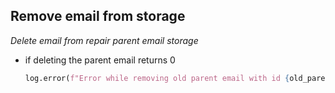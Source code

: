 ## Remove email from storage

_Delete email from repair parent email storage_

* if deleting the parent email returns 0
  ```python
  log.error(f"Error while removing old parent email with id {old_parent_email.id} from storage")
  ```